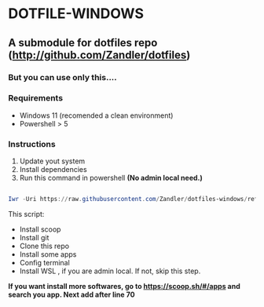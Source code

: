 # DOTFILE-WINDOWS

## A submodule for dotfiles repo (http://github.com/Zandler/dotfiles)
### But you can use only this.... 

### Requirements

- Windows 11 (recomended a clean environment)
- Powershell > 5

### Instructions 

1. Update yout system
2. Install dependencies 
3. Run this command  in powershell **(No admin local need.)**

```powershell

Iwr -Uri https://raw.githubusercontent.com/Zandler/dotfiles-windows/refs/heads/main/install.ps1 -OutFile install.ps1; ./install.ps1

```

This script:
- Install scoop
- Install git
- Clone this repo
- Install some apps
- Config terminal
- Install WSL , if you are admin local. If not, skip this step.

**If you want install more softwares, go to https://scoop.sh/#/apps and search you app. Next add after line 70**

